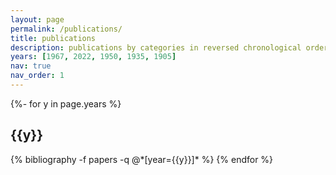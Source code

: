 ```yaml
---
layout: page
permalink: /publications/
title: publications
description: publications by categories in reversed chronological order. generated by jekyll-scholar.
years: [1967, 2022, 1950, 1935, 1905]
nav: true
nav_order: 1
---
```

<!-- _pages/publications.md -->
<div class="publications">

{%- for y in page.years %}
  <h2 class="year">{{y}}</h2>
  {% bibliography -f papers -q @*[year={{y}}]* %}
{% endfor %}

</div>
